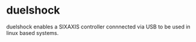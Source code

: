 duelshock
=========

duelshock enables a SIXAXIS controller connnected via USB to be used in linux based systems.

